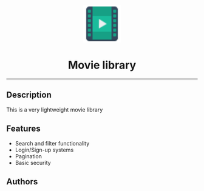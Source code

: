 <p align="center">
  <img src="images/logo.svg" width="100px;" height="100px;">
  <h1 align="center">Movie library</h1>
</p>
<hr>

## Description
This is a very lightweight movie library

## Features
* Search and filter functionality
* Login/Sign-up systems
* Pagination
* Basic security

## Authors

